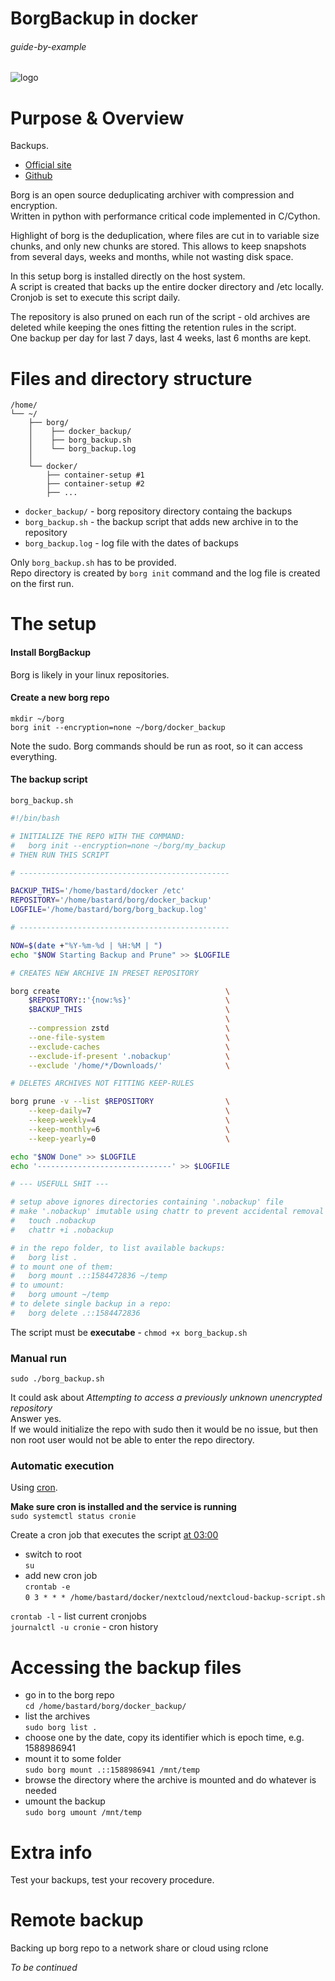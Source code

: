 # BorgBackup in docker

###### guide-by-example

![logo](https://i.imgur.com/dR50bkP.png)

# Purpose & Overview

Backups.

* [Official site](https://www.borgbackup.org/)
* [Github](https://github.com/borgbackup/borg)

Borg is an open source deduplicating archiver with compression and encryption.</br>
Written in python with performance critical code implemented in C/Cython.

Highlight of borg is the deduplication, where files are cut in to variable size
chunks, and only new chunks are stored. 
This allows to keep snapshots from several days, weeks and months,
while not wasting disk space.

In this setup borg is installed directly on the host system.</br>
A script is created that backs up the entire docker directory and /etc locally.</br>
Cronjob is set to execute this script daily.

The repository is also pruned on each run of the script -
old archives are deleted while keeping the ones fitting the retention rules
in the script.</br>
One backup per day for last 7 days, last 4 weeks, last 6 months are kept.

# Files and directory structure

```
/home/
└── ~/
    ├── borg/
    │    ├── docker_backup/
    │    ├── borg_backup.sh
    │    └── borg_backup.log
    │
    └── docker/
        ├── container-setup #1
        ├── container-setup #2
        ├── ...
```

* `docker_backup/` - borg repository directory containg the backups
* `borg_backup.sh` - the backup script that adds new archive in to the repository
* `borg_backup.log` - log file with the dates of backups

Only `borg_backup.sh` has to be provided.</br>
Repo directory is created by `borg init` command
and the log file is created on the first run.


# The setup

#### Install BorgBackup

Borg is likely in your linux repositories.

#### Create a new borg repo

`mkdir ~/borg`</br>
`borg init --encryption=none ~/borg/docker_backup`

Note the sudo. Borg commands should be run as root, so it can access everything.

#### The backup script

`borg_backup.sh`
```bash
#!/bin/bash

# INITIALIZE THE REPO WITH THE COMMAND:
#   borg init --encryption=none ~/borg/my_backup
# THEN RUN THIS SCRIPT

# -----------------------------------------------

BACKUP_THIS='/home/bastard/docker /etc'
REPOSITORY='/home/bastard/borg/docker_backup'
LOGFILE='/home/bastard/borg/borg_backup.log'

# -----------------------------------------------

NOW=$(date +"%Y-%m-%d | %H:%M | ")
echo "$NOW Starting Backup and Prune" >> $LOGFILE

# CREATES NEW ARCHIVE IN PRESET REPOSITORY

borg create                                     \
    $REPOSITORY::'{now:%s}'                     \
    $BACKUP_THIS                                \
                                                \
    --compression zstd                          \
    --one-file-system                           \
    --exclude-caches                            \
    --exclude-if-present '.nobackup'            \
    --exclude '/home/*/Downloads/'              \

# DELETES ARCHIVES NOT FITTING KEEP-RULES

borg prune -v --list $REPOSITORY                \
    --keep-daily=7                              \
    --keep-weekly=4                             \
    --keep-monthly=6                            \
    --keep-yearly=0                             \

echo "$NOW Done" >> $LOGFILE
echo '------------------------------' >> $LOGFILE

# --- USEFULL SHIT ---

# setup above ignores directories containing '.nobackup' file
# make '.nobackup' imutable using chattr to prevent accidental removal
#   touch .nobackup
#   chattr +i .nobackup

# in the repo folder, to list available backups:
#   borg list .
# to mount one of them:
#   borg mount .::1584472836 ~/temp
# to umount:
#   borg umount ~/temp
# to delete single backup in a repo:
#   borg delete .::1584472836
```

The script must be **executabe** - `chmod +x borg_backup.sh`

### Manual run

`sudo ./borg_backup.sh`

It could ask about
*Attempting to access a previously unknown unencrypted repository*</br>
Answer yes.</br>
If we would initialize the repo with sudo then it would be no issue,
but then non root user would not be able to enter the repo directory.

### Automatic execution

Using [cron](https://wiki.archlinux.org/index.php/cron).

**Make sure cron is installed and the service is running**</br> 
`sudo systemctl status cronie`

Create a cron job that executes the script
[at 03:00](https://crontab.guru/#0_03_*_*_*) 

* switch to root</br>
  `su`
* add new cron job</br>
  `crontab -e`</br>
  `0 3 * * * /home/bastard/docker/nextcloud/nextcloud-backup-script.sh`


`crontab -l` - list current cronjobs</br>
`journalctl -u cronie` - cron history


# Accessing the backup files

* go in to the borg repo</br>
  `cd /home/bastard/borg/docker_backup/`
* list the archives</br>
  `sudo borg list .`
* choose one by the date, copy its identifier which is epoch time, e.g. 1588986941
* mount it to some folder</br>
  `sudo borg mount .::1588986941 /mnt/temp`
* browse the directory where the archive is mounted and do whatever is needed
* umount the backup</br>
  `sudo borg umount /mnt/temp`

# Extra info

Test your backups, test your recovery procedure.

# Remote backup

Backing up borg repo to a network share or cloud using rclone

*To be continued*
